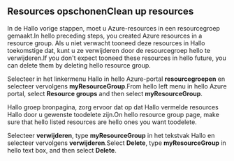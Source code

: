 ## <a name="clean-up-resources"></a><span data-ttu-id="92972-101">Resources opschonen</span><span class="sxs-lookup"><span data-stu-id="92972-101">Clean up resources</span></span>

<span data-ttu-id="92972-102">In de Hallo vorige stappen, moet u Azure-resources in een resourcegroep gemaakt.</span><span class="sxs-lookup"><span data-stu-id="92972-102">In hello preceding steps, you created Azure resources in a resource group.</span></span> <span data-ttu-id="92972-103">Als u niet verwacht tooneed deze resources in Hallo toekomstige dat, kunt u ze verwijderen door de resourcegroep hello te verwijderen.</span><span class="sxs-lookup"><span data-stu-id="92972-103">If you don't expect tooneed these resources in hello future, you can delete them by deleting hello resource group.</span></span>
 
<span data-ttu-id="92972-104">Selecteer in het linkermenu Hallo in hello Azure-portal **resourcegroepen** en selecteer vervolgens **myResourceGroup**.</span><span class="sxs-lookup"><span data-stu-id="92972-104">From hello left menu in hello Azure portal, select **Resource groups** and then select **myResourceGroup**.</span></span>

<span data-ttu-id="92972-105">Hallo groep bronpagina, zorg ervoor dat op dat Hallo vermelde resources Hallo door u gewenste toodelete zijn.</span><span class="sxs-lookup"><span data-stu-id="92972-105">On hello resource group page, make sure that hello listed resources are hello ones you want toodelete.</span></span>

<span data-ttu-id="92972-106">Selecteer **verwijderen**, type **myResourceGroup** in het tekstvak Hallo en selecteer vervolgens **verwijderen**.</span><span class="sxs-lookup"><span data-stu-id="92972-106">Select **Delete**, type **myResourceGroup** in hello text box, and then select **Delete**.</span></span>
